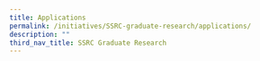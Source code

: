 ```yaml
---
title: Applications
permalink: /initiatives/SSRC-graduate-research/applications/
description: ""
third_nav_title: SSRC Graduate Research
---
```

